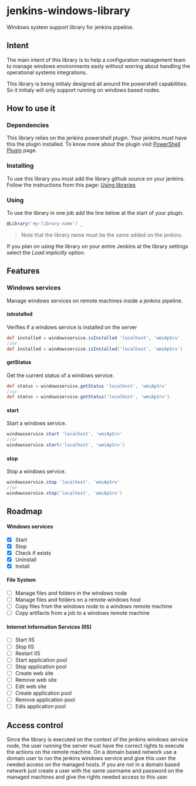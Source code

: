 # jenkins-windows-library
Windows system support library for jenkins pipeline.

## Intent
The main intent of this library is to help a configuration management team to manage windows environments easly without worring about handling the operational systems integrations.

This library is being initialy designed all around the powershell capabilities. So it initialy will only support running on windows based nodes.

## How to use it
### Dependencies
This library relies on the jenkins powershell plugin. Your jenkins must have this the plugin installed. To know more about the plugin visit [PowerShell Plugin](https://wiki.jenkins.io/display/JENKINS/PowerShell+Plugin) page.
### Installing
To use this library you must add the library github source on your jenkins. Follow the instructions from this page: [Using libraries](https://jenkins.io/doc/book/pipeline/shared-libraries/#using-libraries)

### Using
To use the library in one job add the line below at the start of your plugin.
```groovy
@Library('my-library-name') _
```
> Note that the library name must be the same added on the jenkins.

If you plan on using the library on your entire Jenkins at the library settings select the _Load implicitly_ option.

## Features

### Windows services
Manage windows services on remote machines inside a jenkins pipeline.

#### isInstalled
Verifies if a windows service is installed on the server
```groovy
def installed = windowsservice.isInstalled 'localhost', 'wmiApSrv'
//or
def installed = windowsservice.isInstalled('localhost', 'wmiApSrv')
```

#### getStatus
Get the current status of a windows service.
```groovy
def status = windowsservice.getStatus 'localhost', 'wmiApSrv'
//or
def status = windowsservice.getStatus('localhost', 'wmiApSrv')
```

#### start
Start a windows service.
```groovy
windowsservice.start 'localhost', 'wmiApSrv'
//or
windowsservice.start('localhost', 'wmiApSrv')
```

#### stop
Stop a windows service.
```groovy
windowsservice.stop 'localhost', 'wmiApSrv'
//or
windowsservice.stop('localhost', 'wmiApSrv')
```
## Roadmap
#### Windows services
- [x] Start
- [x] Stop
- [x] Check if exists
- [x] Uninstall
- [x] Install
#### File System
- [ ] Manage files and folders in the windows node
- [ ] Manage files and folders on a remote windows host
- [ ] Copy files from the windows node to a windows remote machine
- [ ] Copy artifacts from a job to a windows remote machine
#### Internet Information Services (IIS)
- [ ] Start IIS
- [ ] Stop IIS
- [ ] Restart IIS
- [ ] Start application pool
- [ ] Stop application pool
- [ ] Create web site
- [ ] Remove web site
- [ ] Edit web site
- [ ] Create application pool
- [ ] Remove application pool
- [ ] Edis application pool

## Access control
Since the library is executed on the context of the jenkins windows service node, the user running the server must have the correct rights to execute the actions on the remote machine. On a domain based network use a domain user to run the jenkins windows service and give this user the needed access on the managed hosts. If you are not in a domain based network just create a user with the same username and password on the managed machines and give the rights needed access to this user.